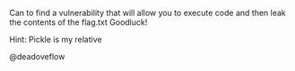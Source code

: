 Can to find a vulnerability that will allow you to execute code and then leak the contents of the flag.txt
Goodluck!

Hint: Pickle is my relative

@deadoveflow
